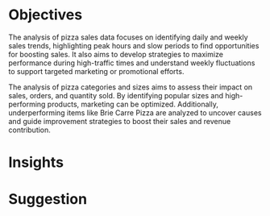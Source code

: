 # Objectives
The analysis of pizza sales data focuses on identifying daily and weekly sales trends, highlighting peak hours and slow periods to find opportunities for boosting sales. It also aims to develop strategies to maximize performance during high-traffic times and understand weekly fluctuations to support targeted marketing or promotional efforts.

The analysis of pizza categories and sizes aims to assess their impact on sales, orders, and quantity sold. By identifying popular sizes and high-performing products, marketing can be optimized. Additionally, underperforming items like Brie Carre Pizza are analyzed to uncover causes and guide improvement strategies to boost their sales and revenue contribution.

# Insights

# Suggestion
